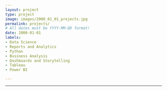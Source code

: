 ```yaml
---
layout: project
type: project
image: images/2000_01_01_projects.jpg
permalink: projects/
# All dates must be YYYY-MM-DD format!
date: 2000-01-01
labels:
- Data Science
- Reports and Analytics
- Python
- Business Analysis
- Dashboards and Storytelling
- Tableau
- Power BI

---
```



<hr>


